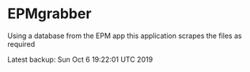# EPMgrabber
Using a database from the EPM app this application scrapes the files as required


Latest backup: Sun Oct 6 19:22:01 UTC 2019
